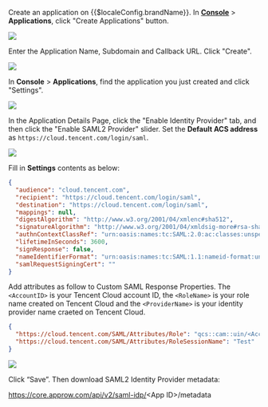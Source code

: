 <IntegrationDetailCard :title="`Setup ${$localeConfig.brandName} SAML2 IdP Configuration`">

Create an application on {{$localeConfig.brandName}}. In [**Console**](https://console.approw.com) > **Applications**, click "Create Applications" button.

![](~@imagesZhCn/integration/ali-cloud/1-4.jpg)

Enter the Application Name, Subdomain and Callback URL. Click "Create".

![](~@imagesZhCn/integration/tencent-cloud/1-1.jpg)

In **Console** > **Applications**, find the application you just created and click "Settings".

![](~@imagesZhCn/integration/tencent-cloud/1-2.png)

In the Application Details Page, click the "Enable Identity Provider" tab, and then click the "Enable SAML2 Provider" slider. Set the **Default ACS address** as `https://cloud.tencent.com/login/saml`.

![](~@imagesZhCn/integration/tencent-cloud/1-3.png)

Fill in **Settings** contents as below:

```json
{
  "audience": "cloud.tencent.com",
  "recipient": "https://cloud.tencent.com/login/saml",
  "destination": "https://cloud.tencent.com/login/saml",
  "mappings": null,
  "digestAlgorithm": "http://www.w3.org/2001/04/xmlenc#sha512",
  "signatureAlgorithm": "http://www.w3.org/2001/04/xmldsig-more#rsa-sha512",
  "authnContextClassRef": "urn:oasis:names:tc:SAML:2.0:ac:classes:unspecified",
  "lifetimeInSeconds": 3600,
  "signResponse": false,
  "nameIdentifierFormat": "urn:oasis:names:tc:SAML:1.1:nameid-format:unspecified",
  "samlRequestSigningCert": ""
}
```

Add attributes as follow to Custom SAML Response Properties. The `<AccountID>` is your Tencent Cloud account ID, the `<RoleName>` is your role name created on Tencent Cloud and the `<ProviderName>` is your identity provider name craeted on Tencent Cloud.

```json
{
  "https://cloud.tencent.com/SAML/Attributes/Role": "qcs::cam::uin/<AccountID>:roleName/<RoleName>,qcs::cam::uin/<AccountID>:saml-provider/<ProviderName>",
  "https://cloud.tencent.com/SAML/Attributes/RoleSessionName": "Test"
}
```

![](~@imagesZhCn/integration/tencent-cloud/1-4.png)

Click “Save”. Then download SAML2 Identity Provider metadata:

https://core.approw.com/api/v2/saml-idp/<App ID\>/metadata

</IntegrationDetailCard>
